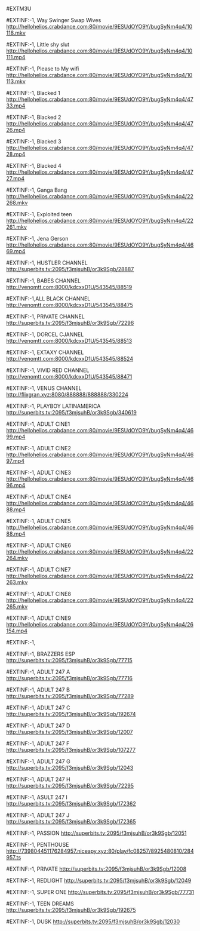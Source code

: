 #EXTM3U 


#EXTINF:-1, Way Swinger Swap Wives
http://hellohelios.crabdance.com:80/movie/9ESUdOYO9Y/bugSyNm4q4/10118.mkv

#EXTINF:-1, Little shy slut
http://hellohelios.crabdance.com:80/movie/9ESUdOYO9Y/bugSyNm4q4/10111.mp4


#EXTINF:-1, Please to My wifi
http://hellohelios.crabdance.com:80/movie/9ESUdOYO9Y/bugSyNm4q4/10113.mkv

#EXTINF:-1, Blacked 1
http://hellohelios.crabdance.com:80/movie/9ESUdOYO9Y/bugSyNm4q4/4733.mp4

#EXTINF:-1, Blacked 2
http://hellohelios.crabdance.com:80/movie/9ESUdOYO9Y/bugSyNm4q4/4726.mp4

#EXTINF:-1, Blacked 3
http://hellohelios.crabdance.com:80/movie/9ESUdOYO9Y/bugSyNm4q4/4728.mp4

#EXTINF:-1, Blacked 4
http://hellohelios.crabdance.com:80/movie/9ESUdOYO9Y/bugSyNm4q4/4727.mp4

#EXTINF:-1, Ganga Bang
http://hellohelios.crabdance.com:80/movie/9ESUdOYO9Y/bugSyNm4q4/22268.mkv


#EXTINF:-1, Exploited teen
http://hellohelios.crabdance.com:80/movie/9ESUdOYO9Y/bugSyNm4q4/22261.mkv

#EXTINF:-1, Jena Gerson
http://hellohelios.crabdance.com:80/movie/9ESUdOYO9Y/bugSyNm4q4/4669.mp4


#EXTINF:-1,  HUSTLER CHANNEL
http://superbits.tv:2095/f3mjsuhB/or3k9Sgb/28887

#EXTINF:-1,  BABES CHANNEL
http://venomtt.com:8000/kdcxxD1U/543545/88519

#EXTINF:-1,ALL BLACK CHANNEL
http://venomtt.com:8000/kdcxxD1U/543545/88475

#EXTINF:-1,  PRIVATE CHANNEL
http://superbits.tv:2095/f3mjsuhB/or3k9Sgb/72296

#EXTINF:-1,   DORCEL CJANNEL
http://venomtt.com:8000/kdcxxD1U/543545/88513

#EXTINF:-1, EXTAXY CHANNEL
http://venomtt.com:8000/kdcxxD1U/543545/88524

#EXTINF:-1, VIVID RED CHANNEL
http://venomtt.com:8000/kdcxxD1U/543545/88471

#EXTINF:-1,  VENUS CHANNEL
http://flixgran.xyz:8080/888888/888888/330224

#EXTINF:-1,  PLAYBOY LATINAMERICA
http://superbits.tv:2095/f3mjsuhB/or3k9Sgb/340619

#EXTINF:-1, ADULT CINE1
http://hellohelios.crabdance.com:80/movie/9ESUdOYO9Y/bugSyNm4q4/4699.mp4

#EXTINF:-1, ADULT CINE2
http://hellohelios.crabdance.com:80/movie/9ESUdOYO9Y/bugSyNm4q4/4697.mp4

#EXTINF:-1, ADULT CINE3
http://hellohelios.crabdance.com:80/movie/9ESUdOYO9Y/bugSyNm4q4/4696.mp4


#EXTINF:-1, ADULT CINE4
http://hellohelios.crabdance.com:80/movie/9ESUdOYO9Y/bugSyNm4q4/4688.mp4


#EXTINF:-1, ADULT CINE5
http://hellohelios.crabdance.com:80/movie/9ESUdOYO9Y/bugSyNm4q4/4688.mp4


#EXTINF:-1, ADULT CINE6
http://hellohelios.crabdance.com:80/movie/9ESUdOYO9Y/bugSyNm4q4/22264.mkv


#EXTINF:-1, ADULT CINE7
http://hellohelios.crabdance.com:80/movie/9ESUdOYO9Y/bugSyNm4q4/22263.mkv


#EXTINF:-1, ADULT CINE8
http://hellohelios.crabdance.com:80/movie/9ESUdOYO9Y/bugSyNm4q4/22265.mkv


#EXTINF:-1, ADULT CINE9
http://hellohelios.crabdance.com:80/movie/9ESUdOYO9Y/bugSyNm4q4/26154.mp4


#EXTINF:-1, 


#EXTINF:-1, BRAZZERS ESP
http://superbits.tv:2095/f3mjsuhB/or3k9Sgb/77715

#EXTINF:-1, ADULT 247 A
http://superbits.tv:2095/f3mjsuhB/or3k9Sgb/77716

#EXTINF:-1, ADULT 247 B
http://superbits.tv:2095/f3mjsuhB/or3k9Sgb/77289

#EXTINF:-1, ADULT 247 C
http://superbits.tv:2095/f3mjsuhB/or3k9Sgb/192674

#EXTINF:-1, ADULT 247 D
http://superbits.tv:2095/f3mjsuhB/or3k9Sgb/12007

#EXTINF:-1, ADULT 247 F
http://superbits.tv:2095/f3mjsuhB/or3k9Sgb/107277

#EXTINF:-1, ADULT 247 G
http://superbits.tv:2095/f3mjsuhB/or3k9Sgb/12043

#EXTINF:-1, ADULT 247 H
http://superbits.tv:2095/f3mjsuhB/or3k9Sgb/72295

#EXTINF:-1, ASULT 247 I
http://superbits.tv:2095/f3mjsuhB/or3k9Sgb/172362

#EXTINF:-1, ADULT 247 J
http://superbits.tv:2095/f3mjsuhB/or3k9Sgb/172365

#EXTINF:-1, PASSION
http://superbits.tv:2095/f3mjsuhB/or3k9Sgb/12051

#EXTINF:-1, PENTHOUSE
http://739804451176284957.niceapy.xyz:80/play/fc08257/8925480810/284957.ts

#EXTINF:-1, PRIVATE
http://superbits.tv:2095/f3mjsuhB/or3k9Sgb/12008

#EXTINF:-1, REDLIGHT
http://superbits.tv:2095/f3mjsuhB/or3k9Sgb/12049

#EXTINF:-1, SUPER ONE
http://superbits.tv:2095/f3mjsuhB/or3k9Sgb/77731

#EXTINF:-1, TEEN DREAMS
http://superbits.tv:2095/f3mjsuhB/or3k9Sgb/192675

#EXTINF:-1, DUSK
http://superbits.tv:2095/f3mjsuhB/or3k9Sgb/12030

















































